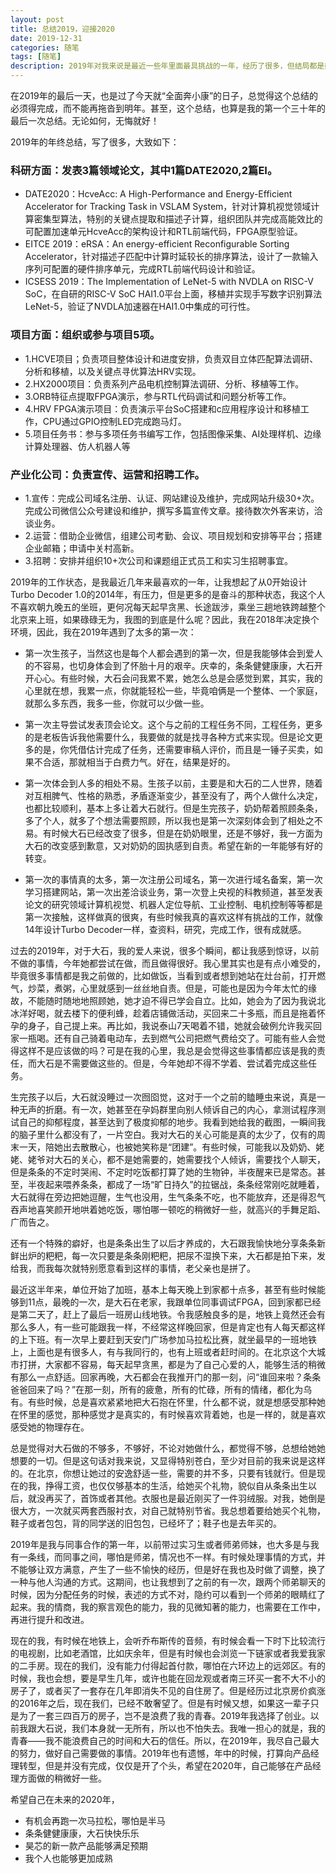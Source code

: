 ```yaml
---
layout: post
title: 总结2019，迎接2020
date: 2019-12-31
categories: 随笔
tags: [随笔]
description: 2019年对我来说是最近一些年里面最具挑战的一年，经历了很多，但结局都是好的。人们总说，向上的路总是很艰难，所以，我也可以说，2019年，我没有虚度光阴，我应该是在向上走，而不是原地踏步。
---
```


在2019年的最后一天，也是过了今天就“全面奔小康”的日子，总觉得这个总结的必须得完成，而不能再拖沓到明年。甚至，这个总结，也算是我的第一个三十年的最后一次总结。无论如何，无悔就好！

2019年的年终总结，写了很多，大致如下：

### 科研方面：发表3篇领域论文，其中1篇DATE2020,2篇EI。

- DATE2020：HcveAcc: A High-Performance and Energy-Efficient Accelerator for Tracking Task in VSLAM System，针对计算机视觉领域计算密集型算法，特别的关键点提取和描述子计算，组织团队并完成高能效比的可配置加速单元HcveAcc的架构设计和RTL前端代码，FPGA原型验证。
- EITCE 2019：eRSA：An energy-efficient Reconfigurable Sorting Accelerator，针对描述子匹配中计算时延较长的排序算法，设计了一款输入序列可配置的硬件排序单元，完成RTL前端代码设计和验证。
- ICSESS 2019：The Implementation of LeNet-5 with NVDLA on RISC-V SoC，在自研的RISC-V SoC HAI1.0平台上面，移植并实现手写数字识别算法LeNet-5，验证了NVDLA加速器在HAI1.0中集成的可行性。

### 项目方面：组织或参与项目5项。

- 1.HCVE项目；负责项目整体设计和进度安排，负责双目立体匹配算法调研、分析和移植，以及关键点寻优算法HRV实现。
- 2.HX2000项目：负责系列产品电机控制算法调研、分析、移植等工作。
- 3.ORB特征点提取FPGA演示，参与RTL代码调试和问题分析等工作。
- 4.HRV FPGA演示项目：负责演示平台SoC搭建和c应用程序设计和移植工作，CPU通过GPIO控制LED完成跑马灯。
- 5.项目任务书：参与多项任务书编写工作，包括图像采集、AI处理样机、边缘计算处理器、仿人机器人等

### 产业化公司：负责宣传、运营和招聘工作。

- 1.宣传：完成公司域名注册、认证、网站建设及维护，完成网站升级30+次。完成公司微信公众号建设和维护，撰写多篇宣传文章。接待数次外客来访，洽谈业务。
- 2.运营：借助企业微信，组建公司考勤、会议、项目规划和安排等平台；搭建企业邮箱；申请中关村高新。
- 3.招聘：安排并组织10+次公司和课题组正式员工和实习生招聘事宜。

2019年的工作状态，是我最近几年来最喜欢的一年，让我想起了从0开始设计Turbo Decoder 1.0的2014年，有压力，但是更多的是奋斗的那种状态，我这个人不喜欢朝九晚五的坐班，更何况每天起早贪黑、长途跋涉，乘坐三趟地铁跨越整个北京来上班，如果碌碌无为，我图的到底是什么呢？因此，我在2018年决定换个环境，因此，我在2019年遇到了太多的第一次：

- 第一次生孩子，当然这也是每个人都会遇到的第一次，但是我能够体会到爱人的不容易，也切身体会到了怀胎十月的艰辛。庆幸的，条条健健康康，大石开开心心。有些时候，大石会问我累不累，她怎么总是会感觉到累，其实，我的心里就在想，我累一点，你就能轻松一些，毕竟咱俩是一个整体、一个家庭，就那么多东西，我多一些，你就可以少做一些。

- 第一次主导尝试发表顶会论文。这个与之前的工程任务不同，工程任务，更多的是老板告诉我他需要什么，我要做的就是找寻各种方式来实现。但是论文更多的是，你凭借估计完成了任务，还需要审稿人评价，而且是一锤子买卖，如果不合适，那就相当于白费力气。好在，结果是好的。

- 第一次体会到人多的相处不易。生孩子以前，主要是和大石的二人世界，随着对互相脾气、性格的熟悉，矛盾逐渐变少，甚至没有了，两个人做什么决定，也都比较顺利，基本上多让着大石就行。但是生完孩子，奶奶帮着照顾条条，多了个人，就多了个想法需要照顾，所以我也是第一次深刻体会到了相处之不易。有时候大石已经改变了很多，但是在奶奶眼里，还是不够好，我一方面为大石的改变感到歉意，又对奶奶的固执感到自责。希望在新的一年能够有好的转变。

- 第一次的事情真的太多，第一次注册公司域名，第一次进行域名备案，第一次学习搭建网站，第一次出差洽谈业务，第一次登上央视的科教频道，甚至发表论文的研究领域计算机视觉、机器人定位导航、工业控制、电机控制等等都是第一次接触，这样做真的很爽，有些时候我真的喜欢这样有挑战的工作，就像14年设计Turbo Decoder一样，查资料，研究，完成工作，很有成就感。

过去的2019年，对于大石，我的爱人来说，很多个瞬间，都让我感到惊讶，以前不做的事情，今年她都尝试在做，而且做得很好。我心里其实也是有点小难受的，毕竟很多事情都是我之前做的，比如做饭，当看到或者想到她站在灶台前，打开燃气，炒菜，煮粥，心里就感到一丝丝地自责。但是，可能也是因为今年太忙的缘故，不能随时随地地照顾她，她才迫不得已学会自立。比如，她会为了因为我说北冰洋好喝，就去楼下的便利蜂，趁着店铺做活动，买回来二十多瓶，而且是拖着怀孕的身子，自己提上来。再比如，我说泰山7天喝着不错，她就会破例允许我买回家一瓶喝。还有自己骑着电动车，去到燃气公司把燃气费给交了。可能有些人会觉得这样不是应该做的吗？可是在我的心里，我总是会觉得这些事情都应该是我的责任，而大石是不需要做这些的。但是，今年她却不得不学着、尝试着完成这些任务。

生完孩子以后，大石就没睡过一次囫囵觉，这对于一个之前的瞌睡虫来说，真是一种无声的折磨。有一次，她甚至在孕妈群里向别人倾诉自己的内心，拿测试程序测试自己的抑郁程度，甚至达到了极度抑郁的地步。我看到她给我的截图，一瞬间我的脑子里什么都没有了，一片空白。我对大石的关心可能是真的太少了，仅有的周末一天，陪她出去散散心，也被她笑称是“团建”。有些时候，可能我以及奶奶、姥姥、姥爷对大石的关心，都不是她需要的，她需要找个人倾诉，需要找个人聊天，但是条条的不定时哭闹、不定时吃饭都打算了她的生物钟，半夜醒来已是常态。甚至，半夜起来喂养条条，都成了一场“旷日持久”的拉锯战，条条经常刚吃就睡着，大石就得在旁边把她逗醒，生气也没用，生气条条不吃，也不能放弃，还是得忍气吞声地喜笑颜开地哄着她吃饭，哪怕哪一顿吃的稍微好一些，就高兴的手舞足蹈、广而告之。

还有一个特殊的癖好，也是条条出生了以后才养成的，大石跟我愉快地分享条条新鲜出炉的粑粑，每一次只要是条条刚粑粑，把尿不湿换下来，大石都是拍下来，发给我，而我每次就特别愿意看到这样的事情，老父亲也是拼了。

最近这半年来，单位开始了加班，基本上每天晚上到家都十点多，甚至有些时候能够到11点，最晚的一次，是大石在老家，我跟单位同事调试FPGA，回到家都已经是第二天了，赶上了最后一班房山线地铁。令我感触良多的是，地铁上竟然还会有那么多人，有一些可能跟我一样，不经常这样晚回家，但是肯定也有人每天都这样的上下班。有一次早上要赶到天安门广场参加马拉松比赛，就坐最早的一班地铁上，上面也是有很多人，有与我同行的，也有上班或者赶时间的。在北京这个大城市打拼，大家都不容易，每天起早贪黑，都是为了自己心爱的人，能够生活的稍微有那么一点舒适。回家再晚，大石都会在我推开门的那一刻，问“谁回来啦？条条爸爸回来了吗？”在那一刻，所有的疲惫，所有的忙碌，所有的情绪，都化为乌有。有些时候，总是喜欢紧紧地把大石抱在怀里，什么都不说，就是想感受那种她在怀里的感觉，那种感觉才是真实的，有时候喜欢背着她，也是一样的，就是喜欢感受她的物理存在。

总是觉得对大石做的不够多，不够好，不论对她做什么，都觉得不够，总想给她她想要的一切。但是这句话对我来说，又显得特别苍白，至少对目前的我来说是这样的。在北京，你想让她过的安逸舒适一些，需要的并不多，只要有钱就行。但是现在的我，挣得工资，也仅仅够基本的生活，给她买个礼物，貌似自从条条出生以后，就没再买了，首饰或者其他。衣服也是最近刚买了一件羽绒服。对我，她倒是很大方，一次就买两套西服衬衣，对自己就特别节省。我总想着要给她买个礼物，鞋子或者包包，背的同学送的旧包包，已经坏了；鞋子也是去年买的。

2019年是我与同事合作的第一年，以前带过实习生或者师弟师妹，也大多是与我有一条线，而同事之间，哪怕是师弟，情况也不一样。有时候处理事情的方式，并不能够让双方满意，产生了一些不愉快的经历，但是好在我也及时做了调整，换了一种与他人沟通的方式。这期间，也让我想到了之前的有一次，跟两个师弟聊天的时候，因为分配任务的时候，表述的方式不对，隐约可以看到一个师弟的眼睛红了起来。我的情商，我的察言观色的能力，我的见微知著的能力，也需要在工作中，再进行提升和改进。

现在的我，有时候在地铁上，会听乔布斯传的音频，有时候会看一下时下比较流行的电视剧，比如老酒馆，比如庆余年，但是有时候也会浏览一下链家或者我爱我家的二手房。现在的我们，没有能力付得起首付款，哪怕在六环边上的远郊区。有的时候，我也会想，要是早生几年，或许也能在回龙观或者南三环买一套不大不小的房子了，或者买了一套存在几年即消失不见的自住房了。但是经历过北京房价疯涨的2016年之后，现在我们，已经不敢奢望了。但是有时候又想，如果这一辈子只是为了一套三四百万的房子，岂不是浪费了我的青春。2019年我选择了创业。以前我跟大石说，我们本身就一无所有，所以也不怕失去。我唯一担心的就是，我的青春——我不能浪费自己的时间和大石的信任。所以，在2019年，我尽自己最大的努力，做好自己需要做的事情。2019年也有遗憾，年中的时候，打算向产品经理转型，但是并没有完成，仅仅是开了个头，希望在2020年，自己能够在产品经理方面做的稍微好一些。


希望自己在未来的2020年，
- 有机会再跑一次马拉松，哪怕是半马
- 条条健健康康，大石快快乐乐
- 昊芯的新一款产品能够满足预期
- 我个人也能够更加成熟




































